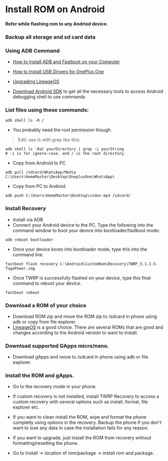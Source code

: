 # Install ROM on Android 
#### Refer while flashing rom to any Andriod device.

### Backup all storage and sd card data
### Using ADB Command
- [How to Install ADB and Fastboot on your Computer](http://www.droidape.com/a-brief-introduction-to-adb-and-fastboot-on-android/)

- [How to Install USB Drivers for OnePlus One](http://www.droidape.com/the-ultimate-guide-to-download-and-install-android-usb-drivers/)

- [Upgrading LineageOS](https://wiki.lineageos.org/upgrading.html)

- [Download Android SDK](https://developer.android.com/studio/index.html?hl=sk#tos-header) to get all the necessary tools to access Android debugging shell to use commands


### List files using these commands:
```shell
adb shell ls -R /
```

- You probably need the root permission though.

> Edit: use ls with grep like this:

```shell
adb shell ls -Ral yourDirectory | grep -i yourString
# -i is for ignore-case. and / is the root directory.
```

- Copy from Android to PC
```shell
adb pull /sdcard/WhatsApp/Media C:\Users\HomeMaster\Desktop\OneplusOne\WhatsApp\
```

- Copy from PC to Android
```shell
adb push C:\Users\HomeMaster\Desktop\video.mp4 /sdcard/
```

### Install Recovery
- Install via ADB
- Connect your Android device to the PC. Type the following into the command window to boot your device into bootloader/fastboot mode:
```shell
adb reboot bootloader
```

- Once your device boots into bootloader mode, type this into the command line.
```shell
fastboot flash recovery C:\Android\CustomRom\Recovery\TWRP_3.1.1-5-TugaPower.img
```
- Once TWRP is successfully flashed on your device, type this final command to reboot your device.

```shell
fastboot reboot
```

### Download a ROM of your choice

- Download ROM zip and move the ROM zip to /sdcard in phone using adb or copy from file explorer.
- [LineageOS](https://download.lineageos.org/) is a good choice. There are several ROMs that are good and changes according to the Android version to want to install.

### Download supported GApps micro/nano.
- Download gApps and move to /sdcard in phone using adb or file explorer.

### Install the ROM and gApps.
- Go to the recovery mode in your phone.

- If custom recovery is not installed, install TWRP Recovery to access a custom recovery with several options such as install, format, file explorer etc.

- If you want to clean install the ROM, wipe and format the phone completly using options in the recovery. Backup the phone if you don't want to lose any data in case the installation fails for any reason.

- If you want to upgrade, just install the ROM from recovery without formatting/resetting the phone.

- Go to Install -> location of rom/package -> install rom and package.
